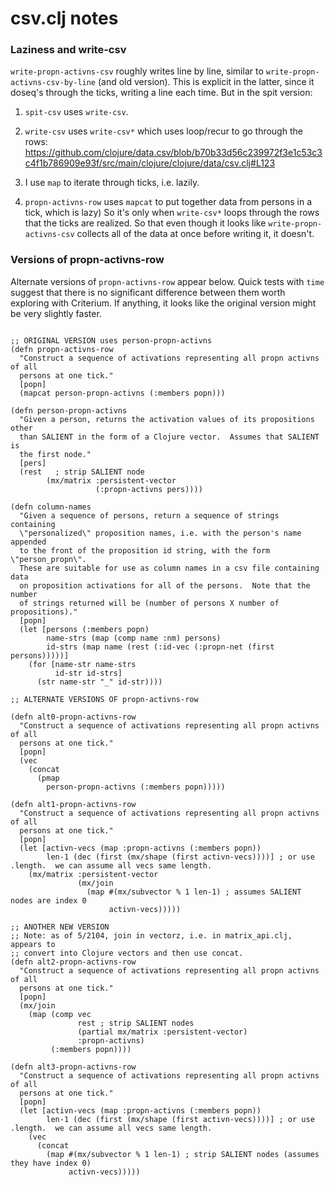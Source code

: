 csv.clj notes
=======

### Laziness and write-csv

`write-propn-activns-csv` roughly writes line by line, similar to
`write-propn-activns-csv-by-line` (and old version).  This is explicit
in the latter, since it doseq's through the ticks, writing a line each
time.  But in the spit version:

1. `spit-csv` uses `write-csv`.

2. `write-csv` uses `write-csv*` which uses loop/recur to go through the rows:
https://github.com/clojure/data.csv/blob/b70b33d56c239972f3e1c53c3c4f1b786909e93f/src/main/clojure/clojure/data/csv.clj#L123

3. I use `map` to iterate through ticks, i.e. lazily.

4.  `propn-activns-row` uses `mapcat` to put together data from persons
in a tick, which is lazy) So it's only when `write-csv*` loops through
the rows that the ticks are realized.  So that even though it looks like
`write-propn-activns-csv` collects all of the data at once before
writing it, it doesn't.


### Versions of propn-activns-row

Alternate versions of `propn-activns-row` appear below.  Quick tests
with `time` suggest that there is no significant difference between them
worth exploring with Criterium.  If anything, it looks like the original
version might be very slightly faster.

````

;; ORIGINAL VERSION uses person-propn-activns
(defn propn-activns-row
  "Construct a sequence of activations representing all propn activns of all 
  persons at one tick."
  [popn]
  (mapcat person-propn-activns (:members popn)))

(defn person-propn-activns
  "Given a person, returns the activation values of its propositions other
  than SALIENT in the form of a Clojure vector.  Assumes that SALIENT is
  the first node."
  [pers]
  (rest   ; strip SALIENT node
        (mx/matrix :persistent-vector 
                   (:propn-activns pers))))
 
(defn column-names
  "Given a sequence of persons, return a sequence of strings containing
  \"personalized\" proposition names, i.e. with the person's name appended
  to the front of the proposition id string, with the form \"person_propn\".
  These are suitable for use as column names in a csv file containing data
  on proposition activations for all of the persons.  Note that the number
  of strings returned will be (number of persons X number of propositions)."
  [popn]
  (let [persons (:members popn)
        name-strs (map (comp name :nm) persons)
        id-strs (map name (rest (:id-vec (:propn-net (first persons)))))]
    (for [name-str name-strs
          id-str id-strs]
      (str name-str "_" id-str))))

;; ALTERNATE VERSIONS OF propn-activns-row

(defn alt0-propn-activns-row
  "Construct a sequence of activations representing all propn activns of all 
  persons at one tick."
  [popn]
  (vec
    (concat 
      (pmap
        person-propn-activns (:members popn)))))

(defn alt1-propn-activns-row
  "Construct a sequence of activations representing all propn activns of all 
  persons at one tick."
  [popn]
  (let [activn-vecs (map :propn-activns (:members popn))
        len-1 (dec (first (mx/shape (first activn-vecs))))] ; or use .length.  we can assume all vecs same length.
    (mx/matrix :persistent-vector
               (mx/join 
                 (map #(mx/subvector % 1 len-1) ; assumes SALIENT nodes are index 0
                      activn-vecs))))) 

;; ANOTHER NEW VERSION
;; Note: as of 5/2104, join in vectorz, i.e. in matrix_api.clj, appears to
;; convert into Clojure vectors and then use concat.
(defn alt2-propn-activns-row
  "Construct a sequence of activations representing all propn activns of all 
  persons at one tick."
  [popn]
  (mx/join 
    (map (comp vec
               rest ; strip SALIENT nodes
               (partial mx/matrix :persistent-vector) 
               :propn-activns)
         (:members popn))))

(defn alt3-propn-activns-row
  "Construct a sequence of activations representing all propn activns of all 
  persons at one tick."
  [popn]
  (let [activn-vecs (map :propn-activns (:members popn))
        len-1 (dec (first (mx/shape (first activn-vecs))))] ; or use .length.  we can assume all vecs same length.
    (vec
      (concat
        (map #(mx/subvector % 1 len-1) ; strip SALIENT nodes (assumes they have index 0)
             activn-vecs)))))

````
